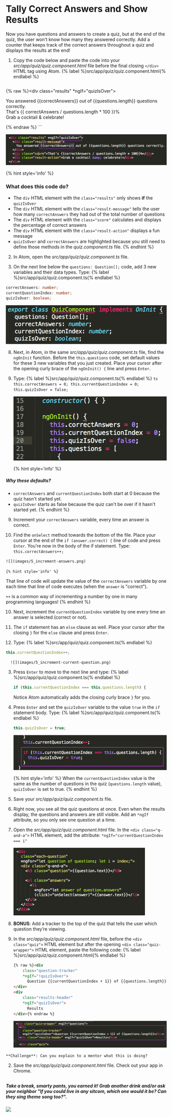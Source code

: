 # Tally Correct Answers and Show Results

Now you have questions and answers to create a quiz, but at the end of the quiz, the user won’t know how many they answered correctly. Add a counter that keeps track of the correct answers throughout a quiz and displays the results at the end!

1. Copy the code below and paste the code into your _src/app/quiz/quiz.component.html_ file before the final closing `</div>` HTML tag using Atom.
   {% label %}src/app/quiz/quiz.component.html{% endlabel %}
   ```html
  {% raw %}<div class="results" *ngIf="quizIsOver">
     <div class="result-message">
       You answered {{correctAnswers}} out of {{questions.length}} questions correctly.
     </div>
     <div class="score">That's {{ correctAnswers / questions.length * 100 }}%</div>
     <div class="result-action">Grab a cocktail &amp; celebrate!</div>
  </div>{% endraw %}
  ```

  ![](images/5_calculation-template.png)

  {% hint style='info' %}
### What does this code do?
  - The `div` HTML element with the `class="results"` only shows **if** the `quizIsOver`
  - The `div` HTML element with the `class="result-message"` tells the user how many `correctAnswers` they had out of the total number of questions
  - The `div` HTML element with the `class="score"` calculates and displays the percentage of correct answers
  - The `div` HTML element with the `class="result-action"` displays a fun message
  - `quizIsOver` and `correctAnswers` are highlighted because you still need to define those methods in the _quiz.component.ts_ file.
  {% endhint %}

2. In Atom, open the _src/app/quiz/quiz.component.ts_ file.

3. On the next line below the `questions: Question[];` code, add 3 new variables and their data types. Type: 
   {% label %}src/app/quiz/quiz.component.ts{% endlabel %}
  ```ts
  correctAnswers: number;
  currentQuestionIndex: number;
  quizIsOver: boolean;
  ```

  ![](images/5_data-variables.png)

8. Next, in Atom, in the same _src/app/quiz/quiz.component.ts_ file, find the `ngOnInit` function. Before the `this.questions` code, set default values for these 3 new variables that you just created. Place your cursor after the opening curly brace of the `ngOnInit() {` line and press `Enter`.

  1. Type: 
    {% label %}src/app/quiz/quiz.component.ts{% endlabel %}
    ```ts
    this.correctAnswers = 0;
    this.currentQuestionIndex = 0;
    this.quizIsOver = false;
    ```

      ![](images/5_data-variables-initialized.png)

      {% hint style='info' %}
##### Why these defaults?
  - `correctAnswers` and `currentQuestionIndex` both start at 0 because the quiz hasn't started yet.
  - `quizIsOver` starts as false because the quiz can't be over if it hasn't started yet.
      {% endhint %}

9. Increment your `correctAnswers` variable, every time an answer is correct.

  1. Find the `onSelect` method towards the bottom of the file. Place your cursor at the end of the `if (answer.correct) {` line of code and press `Enter`.  You're now in the body of the if statement. Type: `this.correctAnswers++;`

    ![](images/5_increment-answers.png)

    {% hint style='info' %}
That line of code will update the value of the `correctAnswers` variable by one each time that line of code executes (when the `answer` is "correct").

`++` is a common way of incrementing a number by one in many programming languages!
    {% endhint %}

10. Next, increment the `currentQuestionIndex` variable by one every time an answer is selected (correct or not).

  1. The `if` statement has an `else` clause as well. Place your cursor after the closing `}` for the `else` clause and press `Enter`.  

  2. Type: 
  {% label %}src/app/quiz/quiz.component.ts{% endlabel %}
  ```ts
  this.currentQuestionIndex++;
  ```
      ![](images/5_increment-current-question.png)

  3.  Press `Enter` to move to the next line and type:
      {% label %}src/app/quiz/quiz.component.ts{% endlabel %}
      ```ts
      if (this.currentQuestionIndex === this.questions.length) {
      ```

      Notice Atom automatically adds the closing curly brace `}` for you.

  4. Press `Enter` and set the `quizIsOver` variable to the value `true` in the `if` statement body.  Type: 
     {% label %}src/app/quiz/quiz.component.ts{% endlabel %}
     ```ts
     this.quizIsOver = true;
     ```

      ![](images/5_quiz-over.png)

      {% hint style='info' %}
When the `currentQuestionIndex` value is the same as the number of questions in the quiz (`questions.length` value), `quizIsOver` is set to true.
    {% endhint %}

  5. Save your _src/app/quiz/quiz.component.ts_ file.

11.  Right now, you see all the quiz questions at once. Even when the results display, the questions and answers are still visible. Add an `*ngIf` attribute, so you only see one question at a time.

  1.  Open the _src/app/quiz/quiz.component.html_ file. In the `<div class="q-and-a">` HTML element, add the attribute: `*ngIf="currentQuestionIndex === i"`

      ![](images/5_current-question-index.gif)

12.  **BONUS**: Add a tracker to the top of the quiz that tells the user which question they’re viewing.

  1. In the _src/app/quiz/quiz.component.html_ file, before the `<div class="quiz">` HTML element but after the opening `<div class="quiz-wrapper">` HTML element, paste the following code:
      {% label %}src/app/quiz/quiz.component.html{% endlabel %}
      ```html
      {% raw %}<div
          class="question-tracker"
          *ngIf="!quizIsOver">
            Question {{currentQuestionIndex + 1}} of {{questions.length}}
      </div>
      <div
          class="results-header"
          *ngIf="quizIsOver">
            Results
      </div>{% endraw %}
      ```

      ![](images/5_question-tracker.png)

    **Challenge**: Can you explain to a mentor what this is doing?

  2. Save the _src/app/quiz/quiz.component.html_ file. Check out your app in Chrome.

<!-- Trick markdown to give a little extra space -->    
## 
##### Take a break, smarty pants, you earned it! Grab another drink and/or ask your neighbor "If you could live in any sitcom, which one would it be? Can they sing theme song too?".
![](https://media.giphy.com/media/3o7TKBbkeuhqszIhuE/giphy.gif)

